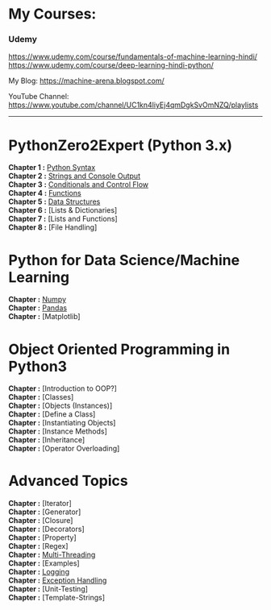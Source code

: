 # My Courses:
### Udemy
 
https://www.udemy.com/course/fundamentals-of-machine-learning-hindi/  
https://www.udemy.com/course/deep-learning-hindi-python/   

My Blog: https://machine-arena.blogspot.com/  

YouTube Channel: https://www.youtube.com/channel/UC1kn4liyEj4qmDgkSvOmNZQ/playlists



<hr>


# PythonZero2Expert (Python 3.x)
**Chapter 1 :** [Python Syntax](https://github.com/bansalrishi/PythonZero2Expert/blob/master/01.Python_Syntax.ipynb)   
**Chapter 2 :** [Strings and Console Output](https://github.com/bansalrishi/PythonZero2Expert/blob/master/02.Strings_and_Console_Output.ipynb)    
**Chapter 3 :** [Conditionals and Control Flow](https://github.com/bansalrishi/PythonZero2Expert/blob/master/03.Conditionals_and_Control_Flow.ipynb)    
**Chapter 4 :** [Functions](https://github.com/bansalrishi/PythonZero2Expert/blob/master/04.Functions.ipynb)    
**Chapter 5 :** [Data Structures](https://github.com/bansalrishi/PythonZero2Expert/blob/master/05.Data_Structures.ipynb)      
**Chapter 6 :** [Lists & Dictionaries]    
**Chapter 7 :** [Lists and Functions]    
**Chapter 8 :** [File Handling]    

# Python for Data Science/Machine Learning  
**Chapter  :** [Numpy](https://github.com/bansalrishi/PythonZero2Expert/blob/master/DS_numpy.ipynb)  
**Chapter  :** [Pandas](https://github.com/bansalrishi/PythonZero2Expert/blob/master/DS_pandas.ipynb)  
**Chapter  :** [Matplotlib]  


# Object Oriented Programming in Python3  
**Chapter  :** [Introduction to OOP?]  
**Chapter  :** [Classes]   
**Chapter  :** [Objects (Instances)]  
**Chapter  :** [Define a Class]   
**Chapter  :** [Instantiating Objects]  
**Chapter  :** [Instance Methods]  
**Chapter  :** [Inheritance]  
**Chapter  :** [Operator Overloading]  

# Advanced Topics  
**Chapter  :** [Iterator]  
**Chapter  :** [Generator]  
**Chapter  :** [Closure]  
**Chapter  :** [Decorators]     
**Chapter  :** [Property]  
**Chapter  :** [Regex]  
**Chapter  :** [Multi-Threading](https://github.com/bansalrishi/PythonZero2Expert/blob/master/AT_Multi-Threading.ipynb)     
**Chapter  :** [Examples]  
**Chapter  :** [Logging](https://github.com/bansalrishi/PythonZero2Expert/blob/master/AT_Logging.ipynb)    
**Chapter  :** [Exception Handling](https://github.com/bansalrishi/PythonZero2Expert/blob/master/AT_Exception_Handling.ipynb)    
**Chapter  :** [Unit-Testing]  
**Chapter  :** [Template-Strings]  
